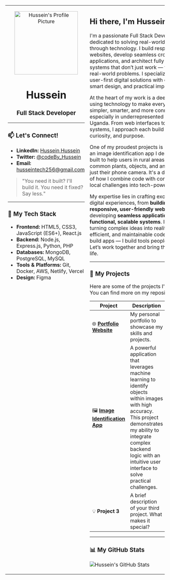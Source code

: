 <table width="100%">
<tr>
<td width="35%" valign="top">

<p align="center">
  <img src="https://github.com/Hussein-dev256.png" alt="Hussein's Profile Picture" width="200px">
</p>

<h1 align="center">Hussein</h1>
<h3 align="center">Full Stack Developer</h3>

---

### 📫 Let's Connect!

- **LinkedIn:** [Hussein Hussein](https://www.linkedin.com/in/hussein-hussein-7a8a2436b)
- **Twitter:** [@codeBy_Hussein](https://twitter.com/codeBy_Hussein)
- **Email:** husseintech256@gmail.com

> "You need it built? I'll build it. You need it fixed? Say less."

---

### 🚀 My Tech Stack

-   **Frontend:** HTML5, CSS3, JavaScript (ES6+), React.js
-   **Backend:** Node.js, Express.js, Python, PHP
-   **Databases:** MongoDB, PostgreSQL, MySQL
-   **Tools & Platforms:** Git, Docker, AWS, Netlify, Vercel
-   **Design:** Figma

</td>
<td width="65%" valign="top">

## Hi there, I'm Hussein 👋

I'm a passionate Full Stack Developer dedicated to solving real-world problems through technology.
I build responsive websites, develop seamless cross-platform applications, and architect fully functional systems that don’t just work — they solve real-world problems. I specialize in crafting user-first digital solutions with clean code, smart design, and practical impact.

At the heart of my work is a deep passion for using technology to make everyday life simpler, smarter, and more connected especially in underrepresented regions like Uganda. From web interfaces to backend systems, I approach each build with clarity, curiosity, and purpose.

One of my proudest projects is ROI Android, an image identification app I designed and built to help users in rural areas recognize common plants, objects, and animals using just their phone camera. It's a direct example of how I combine code with context, and turn local challenges into tech-powered solutions.

My expertise lies in crafting exceptional digital experiences, from **building responsive, user-friendly websites** to developing **seamless applications** and **fully functional, scalable systems**. I thrive on turning complex ideas into reality with clean, efficient, and maintainable code. I don’t just build apps — I build tools people depend on. Let’s work together and bring the next one to life. 

---

### 🔧 My Projects

Here are some of the projects I'm proud of. You can find more on my repositories tab!

| Project                                                      | Description                                                                 | Tech Stack                               |
| ------------------------------------------------------------ | --------------------------------------------------------------------------- | ---------------------------------------- |
| 🌐 **[Portfolio Website](https://github.com/Hussein-dev256/portfolio-website)** | My personal portfolio to showcase my skills and projects.                 | HTML, CSS, JavaScript                    |
| 🖼️ **[Image Identification App](https://github.com/Hussein-dev256/ROI-Based-Image-ID-Android-App)** | A powerful application that leverages machine learning to identify objects within images with high accuracy. This project demonstrates my ability to integrate complex backend logic with an intuitive user interface to solve practical challenges. | Python, TensorFlow, Flask, React         |
| 💡 **Project 3**                                             | A brief description of your third project. What makes it special?           | React, Node.js, MongoDB                  |

---

### 📊 My GitHub Stats

![Hussein's GitHub Stats](https://github-readme-stats.vercel.app/api?username=Hussein-dev256&show_icons=true&theme=radical&layout=compact)

</td>
</tr>
</table>


